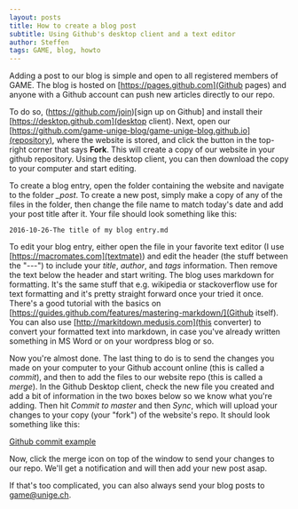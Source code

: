 ```yaml
---
layout: posts
title: How to create a blog post
subtitle: Using Github's desktop client and a text editor
author: Steffen
tags: GAME, blog, howto
---
```


Adding a post to our blog is simple and open to all registered members of GAME. The blog is hosted on [https://pages.github.com](Github pages) and anyone with a Github account can push new articles directly to our repo. 

To do so, (https://github.com/join)[sign up on Github] and install their [https://desktop.github.com](desktop client). Next, open our [https://github.com/game-unige-blog/game-unige-blog.github.io](repository), where the website is stored, and click the button in the top-right corner that says **Fork**. This will create a copy of our website in your github repository. Using the desktop client, you can then download the copy to your computer and start editing. 

To create a blog entry, open the folder containing the website and navigate to the folder *_post*. To create a new post, simply make a copy of any of the files in the folder, then change the file name to match today's date and add your post title after it. Your file should look something like this:

    2016-10-26-The title of my blog entry.md

To edit your blog entry, either open the file in your favorite text editor (I use [https://macromates.com](textmate)) and edit the header (the stuff between the "---") to include your *title*, *author*, and *tags* information. Then remove the text below the header and start writing. The blog uses markdown for formatting. It's the same stuff that e.g. wikipedia or stackoverflow use for text formatting and it's pretty straight forward once your tried it once. There's a good tutorial with the basics on [https://guides.github.com/features/mastering-markdown/](Github itself). You can also use [http://markitdown.medusis.com](this converter) to convert your formatted text into markdown, in case you've already written something in MS Word or on your wordpress blog or so. 

Now you're almost done. The last thing to do is to send the changes you made on your computer to your Github account online (this is called a *commit*), and then to add the files to our website repo (this is called a *merge*). In the Github Desktop client, check the new file you created and add a bit of information in the two boxes below so we know what you're adding. Then hit *Commit to master* and then *Sync*, which will upload your changes to your copy (your "fork") of the website's repo. It should look something like this:

[Github commit example](img/blog/github_commit_example.png)

Now, click the merge icon on top of the window to send your changes to our repo. We'll get a notification and will then add your new post asap. 

If that's too complicated, you can also always send your blog posts to game@unige.ch.
